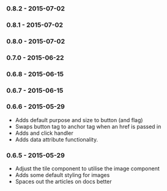 ### 0.8.2 - 2015-07-02
### 0.8.1 - 2015-07-02
### 0.8.0 - 2015-07-02
### 0.7.0 - 2015-06-22
### 0.6.8 - 2015-06-15
### 0.6.7 - 2015-06-15
### 0.6.6 - 2015-05-29
- Adds default purpose and size to button (and flag)
- Swaps button tag to anchor tag when an href is passed in
- Adds and click handler
- Adds data attribute functionality.

### 0.6.5 - 2015-05-29
- Adjust the tile component to utilise the image component
- Adds some default styling for images
- Spaces out the articles on docs better
